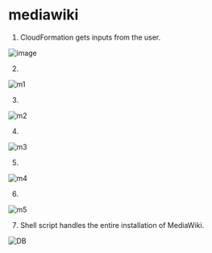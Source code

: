 # mediawiki
1. CloudFormation gets inputs from the user.

![image](https://user-images.githubusercontent.com/76770914/151433291-1dc65932-b6ea-4314-99ca-17d9697c0929.png)

2.

![m1](https://user-images.githubusercontent.com/76770914/151433593-4923a9d3-67bb-43d3-8be6-c19b3adf747c.JPG)

3.

![m2](https://user-images.githubusercontent.com/76770914/151433609-c95436c5-4504-401b-915e-d62d3d77acd7.JPG)

4.

![m3](https://user-images.githubusercontent.com/76770914/151433615-c1f57343-fb1e-4766-b622-aa8e61867280.JPG)

5.

![m4](https://user-images.githubusercontent.com/76770914/151433622-559287ea-c86d-4141-b4c6-b8f7e8d86202.JPG)

6.

![m5](https://user-images.githubusercontent.com/76770914/151433634-e8d1e4f0-b131-467c-a95c-b6fdc540949e.JPG)

7. Shell script handles the entire installation of MediaWiki.

![DB](https://user-images.githubusercontent.com/76770914/151433641-2adfbad6-f3f3-4757-b6be-b13e47228081.JPG)


